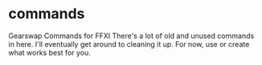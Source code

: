 # commands
Gearswap Commands for FFXI
There's a lot of old and unused commands in here. I'll eventually get around to cleaning it up. For now, use or create what works best for you.
